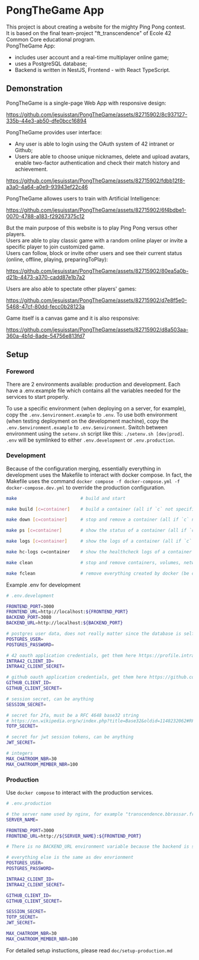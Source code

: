# PongTheGame App
This project is about creating a website for the mighty Ping Pong contest.\
It is based on the final team-project "ft_transcendence" of Ecole 42 Common Сore educational program.\
PongTheGame App:
- includes user account and a real-time multiplayer online game;
- uses a PostgreSQL database;
- Backend is written in NestJS, Frontend - with React TypeScript.

## Demonstration
PongTheGame is a single-page Web App with responsive design:

https://github.com/jesuisstan/PongTheGame/assets/82715902/8c937127-335b-44e3-ab50-dfe0bcc16894


PongTheGame provides user interface:
- Any user is able to login using the OAuth system of 42 intranet or Github;
- Users are able to choose unique nicknames, delete and upload avatars, enable two-factor authentication and check their match history and achievement.

https://github.com/jesuisstan/PongTheGame/assets/82715902/fdbb12f8-a3a0-4a64-a0e9-93943ef22c46


PongTheGame allowes users to train with Artificial Intelligence:

https://github.com/jesuisstan/PongTheGame/assets/82715902/6f4bdbe1-0070-4788-a183-f29267375c12


But the main purpose of this website is to play Ping Pong versus other players.\
Users are able to play classic game with a random online player or invite a specific player to join customized game.\
Users can follow, block or invite other users and see their current status (online, offline, playing, preparingToPlay):

https://github.com/jesuisstan/PongTheGame/assets/82715902/80ea5a0b-d21b-4473-a370-cadd87e1b7a2


Users are also able to spectate other players' games:

https://github.com/jesuisstan/PongTheGame/assets/82715902/d7e8f5e0-5468-47cf-80dd-fecc0b28123a

Game itself is a canvas game and it is also responsive:

https://github.com/jesuisstan/PongTheGame/assets/82715902/d8a503aa-360a-4b1d-8ade-54756e813fd7


## Setup

### Foreword

There are 2 environments available: production and development. Each have a .env.example file which contains all the variables
needed for the services to start properly.

To use a specific environment (when deploying on a server, for example), copy the `.env.$environment.example` to `.env`.
To use both environment (when testing deployment on the development machine), copy the `.env.$environment.example` to `.env.$environment`. Switch between environment using the `setenv.sh` script like this: `./setenv.sh [dev|prod]`. `.env` will be symlinked to either `.env.development` or `.env.production`.

### Development

Because of the configuration merging, essentially everything in development uses the Makefile to interact with docker compose. In fact, the Makefile uses the command `docker compose -f docker-compose.yml -f docker-compose.dev.yml` to override the production configuration.

```sh
make                        # build and start

make build [c=container]    # build a container (all if `c` not specified)

make down [c=container]     # stop and remove a container (all if `c` not specified)

make ps [c=container]       # show the status of a container (all if `c` not specified)

make logs [c=container]     # show the logs of a container (all if `c` not specified)

make hc-logs c=container    # show the healthcheck logs of a container

make clean                  # stop and remove containers, volumes, networks and images

make fclean                 # remove everything created by docker (be careful, uses `docker system prune`)
```

Example .env for development

```sh
# .env.development

FRONTEND_PORT=3000
FRONTEND_URL=http://localhost:${FRONTEND_PORT}
BACKEND_PORT=3080
BACKEND_URL=http://localhost:${BACKEND_PORT}

# postgres user data, does not really matter since the database is self-contained
POSTGRES_USER=
POSTGRES_PASSWORD=

# 42 oauth application credentials, get them here https://profile.intra.42.fr/oauth/applications
INTRA42_CLIENT_ID=
INTRA42_CLIENT_SECRET=

# github oauth application credentials, get them here https://github.com/settings/developers
GITHUB_CLIENT_ID=
GITHUB_CLIENT_SECRET=

# session secret, can be anything
SESSION_SECRET=

# secret for 2fa, must be a RFC 4648 base32 string
# https://en.wikipedia.org/w/index.php?title=Base32&oldid=1148232062#RFC_4648_Base32_alphabet
TOTP_SECRET=

# secret for jwt session tokens, can be anything
JWT_SECRET=

# integers
MAX_CHATROOM_NBR=30
MAX_CHATROOM_MEMBER_NBR=100
```

### Production

Use `docker compose` to interact with the production services.

```sh
# .env.production

# the server name used by nginx, for example "transcendence.bbrassar.fr"
SERVER_NAME=

FRONTEND_PORT=3000
FRONTEND_URL=http://${SERVER_NAME}:${FRONTEND_PORT}

# There is no BACKEND_URL environment variable because the backend is served by nginx, accessible at ${FRONTEND_URL}/api

# everything else is the same as dev envrionment
POSTGRES_USER=
POSTGRES_PASSWORD=

INTRA42_CLIENT_ID=
INTRA42_CLIENT_SECRET=

GITHUB_CLIENT_ID=
GITHUB_CLIENT_SECRET=

SESSION_SECRET=
TOTP_SECRET=
JWT_SECRET=

MAX_CHATROOM_NBR=30
MAX_CHATROOM_MEMBER_NBR=100
```

For detailed setup instuctions, please read `doc/setup-production.md`
